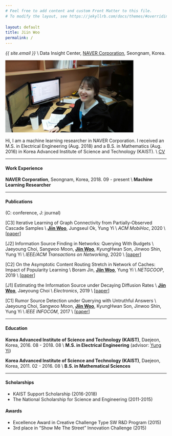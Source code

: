 ```yaml
---
# Feel free to add content and custom Front Matter to this file.
# To modify the layout, see https://jekyllrb.com/docs/themes/#overriding-theme-defaults

layout: default
title: Jiin Woo
permalink: /
---
```


*{{ site.email }}* \\
Data Insight Center, [NAVER Corporation](https://www.navercorp.com/en/), Seongnam, Korea.

<div class="row pb-3" style="text-align: center">
<div class="col">
<a href="https://github.com/{{ site.github_username }}"><i class="fab fa-github fa-2x"></i></a>
<a href="https://scholar.google.co.kr/citations?user=fwDL_gMAAAAJ"><i class="ai ai-google-scholar fa-2x"></i></a>
</div>
</div>

<img src="images/wji.jpg" alt="drawing" width="400"/>

Hi, I am a machine learning researcher in NAVER Corporation.  I received an M.S. in Electrical Engineering (Aug. 2018) and a B.S. in Mathematics (Aug. 2016) in Korea Advanced Institute of Science and Technology (KAIST). \\
[CV](images/CV_jiwoo.pdf)

---

#### Work Experience
<strong>NAVER Corporation</strong>, Seongnam, Korea, 2018. 09 - present \\
<strong>Machine Learning Researcher</strong>

---

#### Publications
(C: conference, J: journal)

[C3] Iterative Learning of Graph Connectivity from Partially‑Observed Cascade Samples \\
<strong><u>Jiin Woo</u></strong>, Jungseul Ok, Yung Yi \\
*ACM MobiHoc*, 2020 \\
[[paper]()]

[J2]  Information Source Finding in Networks: Querying With Budgets \\
Jaeyoung Choi, Sangwoo Moon, <strong><u>Jiin Woo</u></strong>, KyungHwan Son, Jinwoo Shin, Yung Yi \\
*IEEE/ACM Transactions on Networking*, 2020 \\
[[paper]()]

[C2]  On the Asymptotic Content Routing Stretch in Network of Caches: Impact of Popularity Learning \\
Boram Jin, <strong><u>Jiin Woo</u></strong>, Yung Yi \\
*NETGCOOP*, 2019 \\
[[paper](http://lanada.kaist.ac.kr/Publication/Conference/On_the_asymptotic.pdf)]

[J1] Estimating the Information Source under Decaying Diffusion Rates \\
<strong><u>Jiin Woo</u></strong>, Jaeyoung Choi \\
*Electronics*, 2019 \\
[[paper]()]

[C1]  Rumor Source Detection under Querying with Untruthful Answers \\
Jaeyoung Choi, Sangwoo Moon, <strong><u>Jiin Woo</u></strong>, KyungHwan Son, Jinwoo Shin, Yung Yi \\
*IEEE INFOCOM*, 2017 \\
[[paper](https://arxiv.org/pdf/1711.05496.pdf)]

---

#### Education
<strong>Korea Advanced Institute of Science and Technology (KAIST)</strong>, Daejeon, Korea, 2016. 08 - 2018. 08 \\
<strong>M.S. in Electrical Engineering</strong> (advisor: [Yung Yi](http://lanada.kaist.ac.kr/~yi/))

<strong>Korea Advanced Institute of Science and Technology (KAIST)</strong>, Daejeon, Korea, 2011. 02 - 2016. 08 \\
<strong>B.S. in Mathematical Sciences</strong>

---

#### Scholarships
- KAIST Support Scholarship (2016-2018)
- The National Scholarship for Science and Engineering (2011-2015)

#### Awards
- Excellence Award in Creative Challenge Type SW R&D Program (2015)
- 3rd place in “Show Me The Street” Innovation Challenge (2015)
